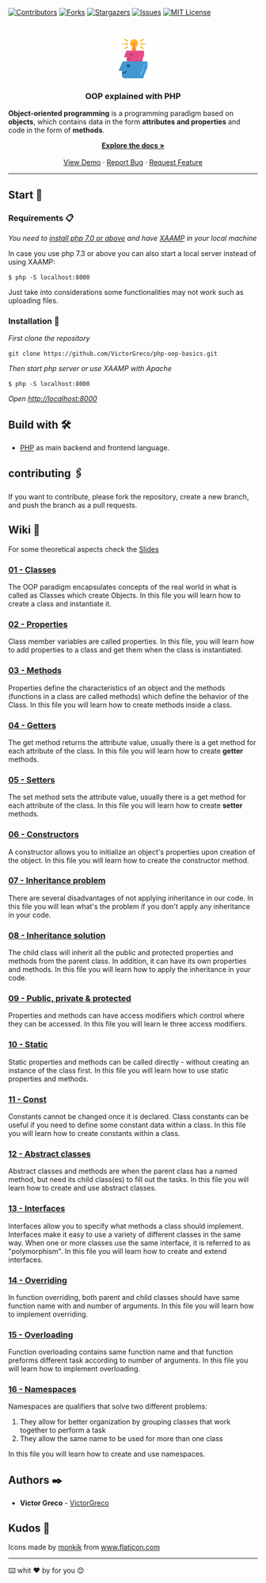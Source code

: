 [![Contributors][contributors-shield]][contributors-url]
[![Forks][forks-shield]][forks-url]
[![Stargazers][stars-shield]][stars-url]
[![Issues][issues-shield]][issues-url]
[![MIT License][license-shield]][license-url]

<br />
<p align="center">
  <a href="https://github.com/VictorGreco/php-oop-basics">
    <img src="images/logo.svg" alt="Logo" width="80" height="80">
  </a>

  <h3 align="center"> OOP explained with PHP </h3>

  **Object-oriented programming** is a programming paradigm based on **objects**, which contains data in the form **attributes and properties** and code in the form of **methods**.

  <p align="center">
    <a href="https://github.com/VictorGreco/php-oop-basics"><strong>Explore the docs »</strong></a>
    <br />
    <br />
    <a href="https://github.com/VictorGreco/php-oop-basics">View Demo</a>
    ·
    <a href="https://github.com/VictorGreco/php-oop-basics/issues">Report Bug</a>
    ·
    <a href="https://github.com/VictorGreco/php-oop-basics/issues">Request Feature</a>
  </p>
</p>

<hr></hr>

## Start 🚀
### Requirements 📋

_You need to [install php 7.0 or above](https://www.php.net/manual/en/install.php) and have [XAAMP](https://www.apachefriends.org/it/download.html) in your local machine_

In case you use php 7.3 or above you can also start a local server instead of using XAAMP:

```
$ php -S localhost:8000
```

Just take into considerations some functionalities may not work such as uploading files.

### Installation 🔧

_First clone the repository_

```
git clone https://github.com/VictorGreco/php-oop-basics.git
```

_Then start php server or use XAAMP with Apache_

```
$ php -S localhost:8000
```

_Open [http://localhost:8000](http://localhost:8000)_

## Build with 🛠️

- [PHP](https://www.php.net/docs.php) as main backend and frontend language.

## contributing 🖇️

If you want to contribute, please fork the repository, create a new branch, and push the branch as a pull requests.

## Wiki 📖

For some theoretical aspects check the [Slides](https://docs.google.com/presentation/d/1cZxutGPDqUGsLWLVen_ATjd7dEkeoPS_v_fy1y0C5Co/edit?usp=sharing)
### [01 - Classes](./01-classes.php) <!-- omit in toc -->

The OOP paradigm encapsulates concepts of the real world in what is called as Classes which create Objects. In this file you will learn how to create a class and instantiate it.

### [02 - Properties](02-properties.php) <!-- omit in toc -->

Class member variables are called properties. In this file, you will learn how to add properties to a class and get them when the class is instantiated.

### [03 - Methods](03-methods.php) <!-- omit in toc -->

Properties define the characteristics of an object and the methods (functions in a class are called methods) which define the behavior of the Class. In this file you will learn how to create methods inside a class.

### [04 - Getters](04-getters.php) <!-- omit in toc -->

The get method returns the attribute value, usually there is a get method for each attribute of the class. In this file you will learn how to create **getter** methods.

### [05 - Setters](05-setters.php) <!-- omit in toc -->

The set method sets the attribute value, usually there is a get method for each attribute of the class. In this file you will learn how to create **setter** methods.

### [06 - Constructors](06-constructors.php) <!-- omit in toc -->

A constructor allows you to initialize an object's properties upon creation of the object. In this file you will learn how to create the constructor method.

### [07 - Inheritance problem](07-inheritance-problem.php) <!-- omit in toc -->

There are several disadvantages of not applying inheritance in our code. In this file you will lean what's the problem if you don't apply any inheritance in your code.

### [08 - Inheritance solution](08-inheritance-solution.php) <!-- omit in toc -->

The child class will inherit all the public and protected properties and methods from the parent class. In addition, it can have its own properties and methods. In this file you will learn how to apply the inheritance in your code.

### [09 - Public, private & protected](09-public-private-protected.php) <!-- omit in toc -->

Properties and methods can have access modifiers which control where they can be accessed. In this file you will learn le three access modifiers.

### [10 - Static](10-static.php) <!-- omit in toc -->

Static properties and methods can be called directly - without creating an instance of the class first. In this file you will learn how to use static properties and methods.

### [11 - Const](11-const.php) <!-- omit in toc -->

Constants cannot be changed once it is declared. Class constants can be useful if you need to define some constant data within a class. In this file you will learn how to create constants within a class.

### [12 - Abstract classes](12-abstract-classes.php) <!-- omit in toc -->

Abstract classes and methods are when the parent class has a named method, but need its child class(es) to fill out the tasks. In this file you will learn how to create and use abstract classes.

### [13 - Interfaces](13-interfaces.php) <!-- omit in toc -->

Interfaces allow you to specify what methods a class should implement.
Interfaces make it easy to use a variety of different classes in the same way. When one or more classes use the same interface, it is referred to as "polymorphism". In this file you will learn how to create and extend interfaces.

### [14 - Overriding](14-overriding.php) <!-- omit in toc -->

In function overriding, both parent and child classes should have same function name with and number of arguments. In this file you will learn how to implement overriding.

### [15 - Overloading](15-overloading.php) <!-- omit in toc -->

Function overloading contains same function name and that function preforms different task according to number of arguments. In this file you will learn how to implement overloading.

### [16 - Namespaces](16-namespaces.php) <!-- omit in toc -->

Namespaces are qualifiers that solve two different problems:

1. They allow for better organization by grouping classes that work together to perform a task
2. They allow the same name to be used for more than one class

In this file you will learn how to create and use namespaces.

## Authors ✒️

* **Victor Greco** - [VictorGreco](https://github.com/VictorGreco)

## Kudos 🎉

<div>Icons made by <a href="" title="monkik">monkik</a> from <a href="https://www.flaticon.com/" title="Flaticon">www.flaticon.com</a></div>

---
⌨️ whit ❤️ by for you 😊

<!-- MARKDOWN LINKS & IMAGES -->
<!-- https://www.markdownguide.org/basic-syntax/#reference-style-links -->
[contributors-shield]: https://img.shields.io/github/contributors/VictorGreco/php-oop-basics.svg?style=flat-square
[contributors-url]: https://github.com/VictorGreco/php-oop-basics/graphs/contributors
[forks-shield]: https://img.shields.io/github/forks/VictorGreco/php-oop-basics.svg?style=flat-square
[forks-url]: https://github.com/VictorGreco/php-oop-basics/network/members
[stars-shield]: https://img.shields.io/github/stars/VictorGreco/php-oop-basics.svg?style=flat-square
[stars-url]: https://github.com/VictorGreco/php-oop-basics/stargazers
[issues-shield]: https://img.shields.io/github/issues/VictorGreco/php-oop-basics.svg?style=flat-square
[issues-url]: https://github.com/VictorGreco/php-oop-basics/issues
[license-shield]: https://img.shields.io/github/license/VictorGreco/php-oop-basics.svg?style=flat-square
[license-url]: https://github.com/VictorGreco/php-oop-basics/blob/master/LICENSE.txt
[linkedin-shield]: https://img.shields.io/badge/-LinkedIn-black.svg?style=flat-square&logo=linkedin&colorB=555